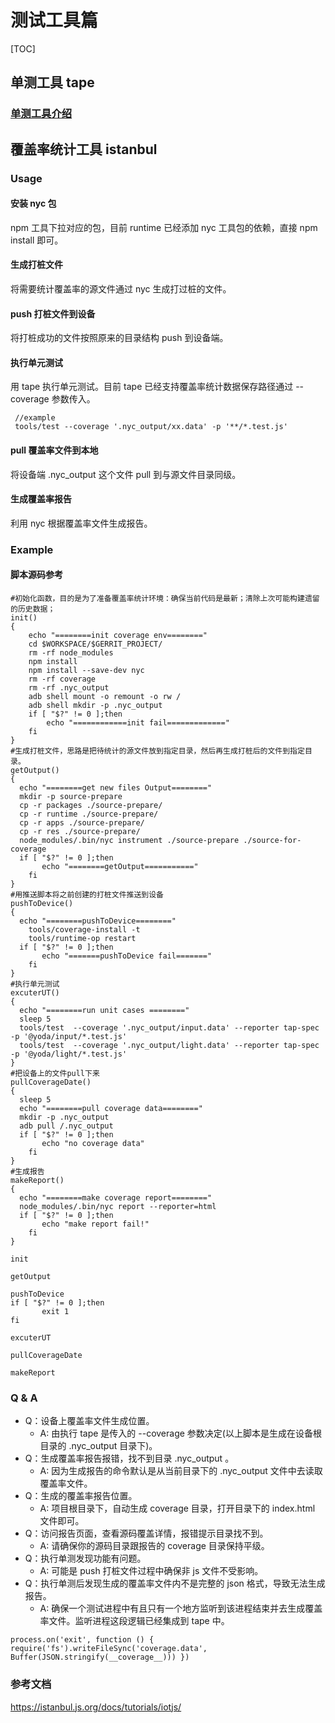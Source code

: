 # 测试工具篇
[TOC]
## 单测工具 tape

### [单测工具介绍](https://github.com/shadow-node/tape#tape)
## 覆盖率统计工具 istanbul
### Usage
#### 安装 nyc 包
npm 工具下拉对应的包，目前 runtime 已经添加 nyc 工具包的依赖，直接 npm install 即可。
#### 生成打桩文件
将需要统计覆盖率的源文件通过 nyc 生成打过桩的文件。
#### push 打桩文件到设备
将打桩成功的文件按照原来的目录结构 push 到设备端。
#### 执行单元测试
用 tape 执行单元测试。目前 tape 已经支持覆盖率统计数据保存路径通过 --coverage 参数传入。
```
 //example
 tools/test --coverage '.nyc_output/xx.data' -p '**/*.test.js'
```
#### pull 覆盖率文件到本地
将设备端 .nyc_output 这个文件 pull 到与源文件目录同级。

#### 生成覆盖率报告
利用 nyc 根据覆盖率文件生成报告。
### Example
#### 脚本源码参考

```
#初始化函数，目的是为了准备覆盖率统计环境：确保当前代码是最新；清除上次可能构建遗留的历史数据；
init()
{
    echo "========init coverage env========"
    cd $WORKSPACE/$GERRIT_PROJECT/
    rm -rf node_modules
    npm install
    npm install --save-dev nyc
    rm -rf coverage
    rm -rf .nyc_output
    adb shell mount -o remount -o rw /
    adb shell mkdir -p .nyc_output
    if [ "$?" != 0 ];then
        echo "============init fail============="
    fi
}
#生成打桩文件，思路是把待统计的源文件放到指定目录，然后再生成打桩后的文件到指定目录。
getOutput()
{
  echo "========get new files Output========"
  mkdir -p source-prepare
  cp -r packages ./source-prepare/
  cp -r runtime ./source-prepare/
  cp -r apps ./source-prepare/
  cp -r res ./source-prepare/
  node_modules/.bin/nyc instrument ./source-prepare ./source-for-coverage
  if [ "$?" != 0 ];then
       echo "========getOutput==========="
    fi
}
#用推送脚本将之前创建的打桩文件推送到设备
pushToDevice()
{
  echo "========pushToDevice========"
    tools/coverage-install -t
    tools/runtime-op restart
  if [ "$?" != 0 ];then
       echo "=======pushToDevice fail======="
    fi
}
#执行单元测试
excuterUT()
{
  echo "========run unit cases ========"
  sleep 5
  tools/test  --coverage '.nyc_output/input.data' --reporter tap-spec -p '@yoda/input/*.test.js'
  tools/test  --coverage '.nyc_output/light.data' --reporter tap-spec -p '@yoda/light/*.test.js'
}
#把设备上的文件pull下来
pullCoverageDate()
{
  sleep 5
  echo "========pull coverage data========"
  mkdir -p .nyc_output
  adb pull /.nyc_output 
  if [ "$?" != 0 ];then
       echo "no coverage data"
    fi
}
#生成报告
makeReport()
{
  echo "========make coverage report========"
  node_modules/.bin/nyc report --reporter=html
  if [ "$?" != 0 ];then
       echo "make report fail!"
    fi
}

init

getOutput

pushToDevice
if [ "$?" != 0 ];then
       exit 1
fi

excuterUT

pullCoverageDate

makeReport

```
### Q & A

* Q：设备上覆盖率文件生成位置。
  - A: 由执行 tape 是传入的 --coverage 参数决定(以上脚本是生成在设备根目录的 .nyc_output 目录下)。
* Q：生成覆盖率报告报错，找不到目录 .nyc_output 。
  - A: 因为生成报告的命令默认是从当前目录下的 .nyc_output 文件中去读取覆盖率文件。
* Q：生成的覆盖率报告位置。
  - A: 项目根目录下，自动生成 coverage 目录，打开目录下的 index.html 文件即可。
* Q：访问报告页面，查看源码覆盖详情，报错提示目录找不到。
  - A: 请确保你的源码目录跟报告的 coverage 目录保持平级。
* Q：执行单测发现功能有问题。
  - A: 可能是 push 打桩文件过程中确保非 js 文件不受影响。
* Q：执行单测后发现生成的覆盖率文件内不是完整的 json 格式，导致无法生成报告。
  - A: 确保一个测试进程中有且只有一个地方监听到该进程结束并去生成覆盖率文件。监听进程这段逻辑已经集成到 tape 中。

```
process.on('exit', function () { require('fs').writeFileSync('coverage.data', Buffer(JSON.stringify(__coverage__))) })
```

### 参考文档
https://istanbul.js.org/docs/tutorials/iotjs/